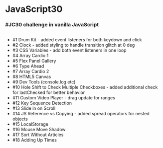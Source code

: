 ﻿# JavaScript30

### #JC30 challenge in vanilla JavaScript

##

-   #1 Drum Kit - added event listeners for both keydown and click
-   #2 Clock - added styling to handle transition glitch at 0 deg
-   #3 CSS Variables - add both event listeners in one loop
-   #4 Array Cardio 1
-   #5 Flex Panel Gallery
-   #6 Type Ahead
-   #7 Array Cardio 2
-   #8 HTML5 Canvas
-   #9 Dev Tools (console.log etc)
-   #10 Hole Shift to Check Multiple Checkboxes - added additional check for lastChecked for better behavior
-   #11 Custom Video Player - drag update for ranges
-   #12 Key Sequence Detection
-   #13 Slide in on Scroll
-   #14 JS Reference vs Copying - added spread operators for nested objects
-   #15 LocalStorage
-   #16 Mouse Move Shadow
-   #17 Sort Without Articles
-   #18 Adding Up Times
